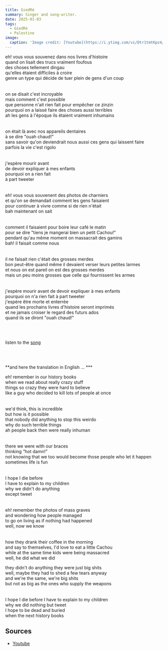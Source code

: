 ```yaml
---
title: GiedRé
summary: Singer and song-writer.
date: 2025-01-03
tags:
  - GiedRé
  - Palestine
image:
  caption: 'Image credit: [Youtube](https://i.ytimg.com/vi/Dtr1tmtKpz4/maxresdefault.jpg)'
---
```



 eh! vous vous souvenez dans nos livres d'histoire <br>
 quand on lisait des trucs vraiment foufous <br>
 des choses tellement dingau <br>
 qu'elles étaient difficiles à croire <br>
 genre un type qui décide de tuer plein de gens d'un coup <br> <br>
 <br>
 on se disait c'est incroyable <br>
 mais comment c'est possible <br>
 que personne n'ait rien fait pour empêcher ce zinzin <br>
 pourquoi on a laissé faire des choses aussi terribles <br>
 ah les gens à l'époque ils étaient vraiment inhumains <br> <br>
 <br>
 on était là avec nos appareils dentaires <br>
 à se dire "ouah chaud!" <br>
 sans savoir qu'on deviendrait nous aussi ces gens qui laissent faire <br>
 parfois la vie c'est rigolo <br> <br>
 <br>
 j'espère mourir avant <br>
 de devoir expliquer à mes enfants <br>
 pourquoi on a rien fait <br>
 à part tweeter <br> <br>
 <br>
 eh! vous vous souvenent des photos de charniers <br>
 et qu'on se demandait comment les gens faisaient <br>
 pour continuer à vivre comme si de rien n'était <br>
 bah maintenant on sait <br> <br>
 <br>
 comment il faisaient pour boire leur café le matin <br>
 pour se dire "tiens je mangerai bien un petit Cachou!" <br>
 pendant qu'au même moment on massacrait des gamins <br>
 bah! il faisait comme nous <br> <br>
 <br>
 il ne faisait rien c'était des grosses merdes <br>
 bon peut-être quand même il devaient verser leurs petites larmes <br>
 et nous on est pareil on est des grosses merdes <br>
 mais un peu moins grosses que celle qui fournissent les armes <br> <br>
 <br>
 j'espère mourir avant de devoir expliquer à mes enfants <br>
 pourquoi on n'a rien fait à part tweeter <br>
 j'espère être morte et enterrée <br>
 quand les prochains livres d'histoire seront imprimés <br>
 et ne jamais croiser le regard des futurs ados <br>
 quand ils se diront "ouah chaud!" <br>

<br>

<br>

listen to the [song](https://www.youtube.com/watch?v=CuBxf0LeCII)

<br>

<br>

**and here the translation in English ... ***

 eh! remember in our history books <br>
 when we read about really crazy stuff <br>
 things so crazy they were hard to believe <br>
 like a guy who decided to kill lots of people at once <br> <br>
 <br>
 we'd think, this is incredible <br>
 but how is it possible <br>
 that nobody did anything to stop this weirdo <br>
 why do such terrible things <br>
 ah people back then were really inhuman <br> <br>
 <br>
 there we were with our braces <br>
 thinking “hot damn!” <br>
 not knowing that we too would become those people who let it happen <br>
 sometimes life is fun <br> <br>
 <br>
 I hope I die before <br>
 I have to explain to my children <br>
 why we didn't do anything <br>
 except tweet <br> <br>
 <br>
 eh! remember the photos of mass graves <br>
 and wondering how people managed <br>
 to go on living as if nothing had happened <br>
 well, now we know <br> <br>
 <br>
 how they drank their coffee in the morning <br>
 and say to themselves, I'd love to eat a little Cachou <br>
 while at the same time kids were being massacred <br>
 well, he did what we did <br>
 
 they didn't do anything they were just big shits <br>
 well, maybe they had to shed a few tears anyway <br>
 and we're the same, we're big shits <br>
 but not as big as the ones who supply the weapons <br> <br>
 <br>
 I hope I die before I have to explain to my children <br>
 why we did nothing but tweet <br>
 I hope to be dead and buried <br>
 when the next history books <br>


## Sources

- [Youtube](https://www.youtube.com/watch?v=CuBxf0LeCII)
